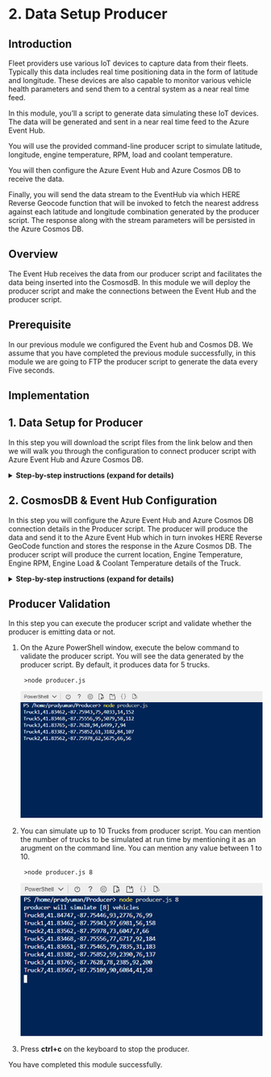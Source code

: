 
# 2. Data Setup Producer

## Introduction

Fleet providers use various IoT devices to capture data from their fleets. Typically this data includes real time positioning data in the form of latitude and longitude. These devices are also capable to monitor various vehicle health parameters and send them to a central system as a near real time feed.

In this module, you’ll a script to generate data simulating these IoT devices. The data will be generated and sent in a near real time feed to the Azure Event Hub.

You will use the provided command-line producer script to simulate latitude, longitude, engine temperature, RPM, load and coolant temperature.

You will then configure the Azure Event Hub and Azure Cosmos DB to receive the data.

Finally, you will send the data stream to the EventHub via which HERE Reverse Geocode function that will be invoked to fetch the nearest address against each latitude and longitude combination generated by the producer script. The response along with the stream parameters will be persisted in the Azure Cosmos DB.

## Overview

The Event Hub receives the data from our producer script and facilitates the data being inserted into the CosmosdB. In this module we will deploy the producer script and make the connections between the Event Hub and the producer script.


## Prerequisite

In our previous module we configured the Event hub and Cosmos DB. We assume that you have completed the previous module successfully, in this module we are going to FTP the producer script to generate the data every Five seconds.

## Implementation

## 1. Data Setup for Producer

In this step you will download the script files from the link below and then we will walk you through the configuration to connect producer script with Azure Event Hub and Azure Cosmos DB.

<details>
<summary><strong>Step-by-step instructions (expand for details)</strong></summary><p>

 1. Download the zip file [Producer.zip](./Producer.zip) and save it on your local machine.


1. Open **Azure Portal** home page and login with your credentials.


1. Click on **Cloud Shell** to open the Azure PowerShell command-line.

	![HERE Maps & Location Services Data Streams](../Images/1_AzureHome_CloudShell.png)

1. It may take few second for **PowerShell command-line** to be configured for your account.

	![HERE Maps & Location Services Data Streams](../Images/2_PowershellCommandline.png)

1. By default, the path of **PowerShell** will be in the Azure directory. We need to set location to our home directory to execute our Producer script. Execute the below command to set location to your home path.

                >Set-Location $home


6. Above command would have changed the current path and it should be set as your home path.


1. In menu tab click on **Upload/Download** files icon, then click on upload to upload the zip file.

	![HERE Maps & Location Services Data Streams](../Images/3_UploadFiles.png)

1. Browse to the directory where you saved the Zip file locally which you have downloaded in step-1. Choose the file and click **Upload**.

	![HERE Maps & Location Services Data Streams](../Images/4_UploadComplete.png)

1. Once the upload is completed successfully, you need to extract the file. For extracting the files, use the below command.

	            >Expand-Archive “Producer.zip”


     ![HERE Maps & Location Services Data Streams](../Images/5_FilesExtraction.png)

1. It may take few seconds to extract, after successful extraction you can verify the file by using the below command.

              >ls

1. It lists the files and directories available in the current directory. You should be able to see new files now as the output of above command.

</p></details>


## 2. CosmosDB & Event Hub Configuration

In this step you will configure the Azure Event Hub and Azure Cosmos DB connection details in the Producer script. The producer will produce the data and send it to the Azure Event Hub which in turn invokes HERE Reverse GeoCode function and stores the response in the Azure Cosmos DB. The producer script will produce the current location, Engine Temperature, Engine RPM, Engine Load & Coolant Temperature details of the Truck.

<details>
<summary><strong>Step-by-step instructions (expand for details)</strong></summary><p>

1. Navigate to the **Producer** directory by executing the below command.

		>cd Producer

1. In menu tab click on **Open editor** icon, it will open the VS code text editor online.

	![HERE Maps & Location Services Data Streams](../Images/6_CloudBashEditor.png)

1. In the left panel of text editor, select the **Producer** folder and under this folder find & open **config.json**

	![HERE Maps & Location Services Data Streams](../Images/7_ConfigurationChanges.png)


1. In **config.json** find the key **here_credentials** and replace the **app_id** & **app_code** with **HERE APP_ID** & **APP_CODE** value which you have copied in the module 1.


1. In **config.json** Find the key **eventhub** and replace the **connection_string** with **Event Hub Connection string-primary key** value which you have copied in the module 1.


1. In **config.json** Find the key **cosmosdb** and replace the **uri** & **masterKey** with **Cosmos DB URI** & **Cosmos DB PRIMARY KEY** value which you have copied in the module 1.

1. After making the changes, click on more tab to save the file. Click on more tab on the right corner, click **save** to save the file. Then click on **close editor** to close the window.

	![HERE Maps & Location Services Data Streams](../Images/8_SaveConfiguration&CloseEditor.png)

1. Now back in to **PowerShell** execute the below command in the command window to install the dependencies.

		>npm install

	![HERE Maps & Location Services Data Streams](../Images/9_ExecuteNPMinstall.png)

1. Your Data setup for the Producer script has been completed successfully.


</p></details>		


## Producer Validation

In this step you can execute the producer script and validate whether the producer is emitting data or not.

1. On the Azure PowerShell window, execute the below command to validate the producer script. You will see the data generated by the producer script. By default, it produces data for 5 trucks.

		>node producer.js

	![HERE Maps & Location Services Data Streams](../Images/10_ProducerResultConsole_1.png)


1. You can simulate up to 10 Trucks from producer script. You can mention the number of trucks to be simulated at run time by mentioning it as an arugment on the command line. You can mention any value between 1 to 10.

		>node producer.js 8

	![HERE Maps & Location Services Data Streams](../Images/10_ProducerResultConsole_2.png)


1. Press **ctrl+c** on the keyboard to stop the producer.

You have completed this module successfully.
